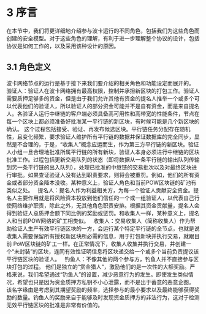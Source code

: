 # 3 序言
在本节中，我们将更详细地介绍参与波卡运行的不同角色，包括我们为这些角色而创建的安全模型。对于这些角色的理解，有利于进一步理解整个协议的设计，包括协议是如何工作的，以及采用该种设计的原因。
## 3.1 角色定义
波卡网络节点的运行是基于接下来我们要介绍的相关角色和功能设定而展开的。 
 
验证人：验证人在波卡网络拥有最高权限，控制并承担新区块的打包工作。验证人需要质押足够多的资金，但是由于我们允许其他有资金的提名人推举一个或多个可以代表他们的验证人，所以验证人的部分资金可能并不是自有资金，而是来自提名人。各验证人运行中继链的客户端必须具备高可用性和高带宽的性能条件，节点在每一个区块上都必须准备好批准某一平行链的新区块，有时候可能是几个新区块的确认。 这个过程包括接受、验证、再发布候选区块。平行链任务分配存在随机性，且变化频繁，要求验证人维护所有平行链的数据并保证数据库的完全同步，显然是不合理的，于是，“收集人”概念应运而生，作为第三方平行链的新区块。验证人小组一旦合理地批准所属平行链的所有新块，验证人本身必须进行中继链的区块批准工作。过程包括更新交易队列的状态（即将数据从一条平行链的输出队列传输到另一条平行链的出入队列），处理已批准的中继链的交易批次以及对最终区块进行审批。如果查证验证人没有达到职责要求，则将会被重罚。例如，他们的所有资金或者部分资金降本没收。某种意义上，验证人角色和当前POW区块链的矿池有类似之处。
 
提名人：提名人作为利益相关方，为每一个验证人贡献安全资金。提名人主要作用就是将风险资本投放到他们信任的一个或一组验证人，以代表自己行使网络维护职责，除此之外，无其他角色职责安排。根据其资金贡献量，提名人会得到验证人总质押金额下同比例的奖励或惩罚。和收集人一样，某种意义上，提名人和当前POW网络的矿工相类似。
 
收集人：交易收集人（简称收集人）作为帮助验证人生产有效平行链区块的一方，会运行某个特定平行链的全节点，也就是说收集人需要保留所有授权新区块所必需的信息，用于打包新块并执行交易，就跟目前 PoW区块链的矿工一样。在正常情况下，收集人收集并执行交易，并创建一个“未封装”的区块，连同有效性证明信息将区块递交给一个或多个当前负责提议该平行链区块的验证人。
 
钓鱼人：不像其他的两个参与方，钓鱼人并不直接参与区块打包的过程。 他们是独立的“赏金猎人“，激励他们的是一次性的大额奖励。严格来说，我们希望通过“钓鱼人”的设置，减少恶意行为的发生。即使发生类似情况，希望也只是因为资金质押方私钥不小心泄露，而不是出于蓄意的恶意企图。 该名字缘由是考虑到其期望奖励的频率，选择参与的最小要求以及最终能够获得奖励的数量。钓鱼人的奖励来自于能够及时发现资金质押方的非法行为，这对于检测无效平行链区块的批准是非常有价值的。
